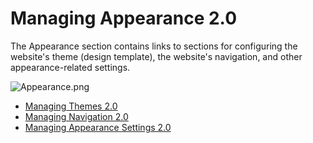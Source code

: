 Managing Appearance 2.0
=======================
The Appearance section contains links to sections for configuring the website's theme (design template), the website's navigation, and other appearance-related settings.

![Appearance.png](/files/Appearance.png)

-   [Managing Themes 2.0](/Managing_Themes_2.md)
-   [Managing Navigation 2.0](/Managing_Navigation_2.md)
-   [Managing Appearance Settings 2.0](/Managing_Appearance_Settings_2.md)

